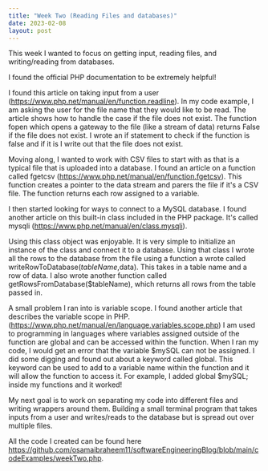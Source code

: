 ```yaml
---
title: "Week Two (Reading Files and databases)"
date: 2023-02-08
layout: post
---
```


This week I wanted to focus on getting input, reading files, and writing/reading from databases.

I found the official PHP documentation to be extremely helpful!

I found this article on taking input from a user (https://www.php.net/manual/en/function.readline). In my code example, I am asking the user for the file name that they would like to be read. The article shows how to handle the case if the file does not exist. The function fopen which opens a gateway to the file (like a stream of data) returns False if the file does not exist. I wrote an if statement to check if the function is false and if it is I write out that the file does not exist.

Moving along, I wanted to work with CSV files to start with as that is a typical file that is uploaded into a database. I found an article on a function called fgetcsv (https://www.php.net/manual/en/function.fgetcsv). This function creates a pointer to the data stream and parers the file if it's a CSV file. The function returns each row assigned to a variable.

I then started looking for ways to connect to a MySQL database. I found another article on this built-in class included in the PHP package. It's called mysqli (https://www.php.net/manual/en/class.mysqli).

Using this class object was enjoyable. It is very simple to initialize an instance of the class and connect it to a database. Using that class I wrote all the rows to the database from the file using a function a wrote called writeRowToDatabase($tableName,$data). This takes in a table name and a row of data. I also wrote another function called getRowsFromDatabase($tableName), which returns all rows from the table passed in.

A small problem I ran into is variable scope. I found another article that describes the variable scope in PHP.(https://www.php.net/manual/en/language.variables.scope.php) I am used to programming in languages where variables assigned outside of the function are global and can be accessed within the function. When I ran my code, I would get an error that the variable $mySQL can not be assigned. I did some digging and found out about a keyword called global. This keyword can be used to add to a variable name within the function and it will allow the function to access it. For example, I added global $mySQL; inside my functions and it worked!

My next goal is to work on separating my code into different files and writing wrappers around them. Building a small terminal program that takes inputs from a user and writes/reads to the database but is spread out over multiple files.

All the code I created can be found here https://github.com/osamaibraheem11/softwareEngineeringBlog/blob/main/codeExamples/weekTwo.php.
